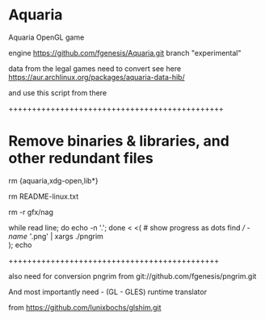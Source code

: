 Aquaria
=======

Aquaria OpenGL game

engine
	https://github.com/fgenesis/Aquaria.git	branch "experimental"


data from the legal games need to convert
see here https://aur.archlinux.org/packages/aquaria-data-hib/ 

and use this script from there

++++++++++++++++++++++++++++++++++++++++++++++

  # Remove binaries & libraries, and other redundant files
  
  rm {aquaria,xdg-open,lib*}
  
  rm README-linux.txt
  
  rm -r gfx/nag


while read line; do echo -n '.'; done < <(  # show progress as dots
    find */ -name '*.png' | xargs ./pngrim  
); echo

+++++++++++++++++++++++++++++++++++++++++++++

also need for conversion pngrim from git://github.com/fgenesis/pngrim.git



And most importantly need - (GL - GLES) runtime translator

from https://github.com/lunixbochs/glshim.git

	
	
